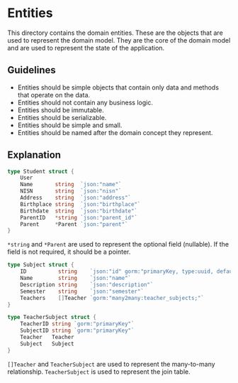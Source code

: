 # Entities

This directory contains the domain entities. These are the objects that are used to represent the domain model. They are the core of the domain model and are used to represent the state of the application.

## Guidelines

- Entities should be simple objects that contain only data and methods that operate on the data.
- Entities should not contain any business logic.
- Entities should be immutable.
- Entities should be serializable.
- Entities should be simple and small.
- Entities should be named after the domain concept they represent.

## Explanation

```go
type Student struct {
	User
	Name       string  `json:"name"`
	NISN       string  `json:"nisn"`
	Address    string  `json:"address"`
	Birthplace string  `json:"birthplace"`
	Birthdate  string  `json:"birthdate"`
	ParentID   *string `json:"parent_id"`
	Parent     *Parent `json:"parent"`
}
```

`*string` and `*Parent` are used to represent the optional field (nullable). If the field is not required, it should be a pointer.

```go
type Subject struct {
	ID          string    `json:"id" gorm:"primaryKey, type:uuid, default:uuid_generate_v4()"`
	Name        string    `json:"name"`
	Description string    `json:"description"`
	Semester    string    `json:"semester"`
	Teachers    []Teacher `gorm:"many2many:teacher_subjects;"`
}

type TeacherSubject struct {
	TeacherID string `gorm:"primaryKey"`
	SubjectID string `gorm:"primaryKey"`
	Teacher   Teacher
	Subject   Subject
}
```

`[]Teacher` and `TeacherSubject` are used to represent the many-to-many relationship. `TeacherSubject` is used to represent the join table.
